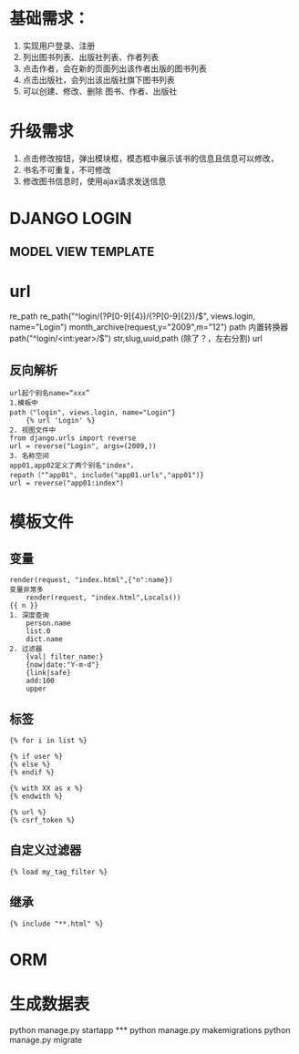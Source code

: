 # 基础需求：
1. 实现用户登录、注册
2. 列出图书列表、出版社列表、作者列表
3. 点击作者，会在新的页面列出该作者出版的图书列表
4. 点击出版社，会列出该出版社旗下图书列表
5. 可以创建、修改、删除 图书、作者、出版社

# 升级需求
1. 点击修改按钮，弹出模块框，模态框中展示该书的信息且信息可以修改，
2. 书名不可重复，不可修改
3. 修改图书信息时，使用ajax请求发送信息


# DJANGO LOGIN

## MODEL VIEW TEMPLATE
# url
  re_path
  re_path("^login/(?P<y>[0-9]{4})/(?P<m>[0-9]{2})/$", views.login, name="Login")
  month_archive(request,y="2009",m="12")
  path
  内置转换器
  path("^login/<int:year>/$")
  str,slug,uuid,path  (除了？，左右分割)
  url

## 反向解析
    url起个别名name=“xxx”
    1.模板中 
    path（"login", views.login, name="Login"}
        {% url 'Login' %}
    2. 视图文件中
    from django.urls import reverse
    url = reverse("Login", args=(2009,))
    3. 名称空间
    app01,app02定义了两个别名"index"，
    repath（"^app01", include("app01.urls","app01")}
    url = reverse("app01:index")
# 模板文件
## 变量
    render(request, "index.html",{"n":name})
    变量非常多
        render(request, "index.html",Locals())
    {{ n }}
    1. 深度查询
        person.name
        list.0
        dict.name
    2. 过滤器
        {val| filter_name:}
        {now|date:"Y-m-d"}
        {link|safe}
        add:100
        upper
## 标签
    {% for i in list %}
    
    {% if user %}
    {% else %}
    {% endif %}
    
    {% with XX as x %}
    {% endwith %}
    
    {% url %}
    {% csrf_token %}
## 自定义过滤器
    {% load my_tag_filter %}
    
## 继承
    {% include "**.html" %}
# ORM

# 生成数据表
python manage.py startapp ***
python manage.py makemigrations
python manage.py migrate
